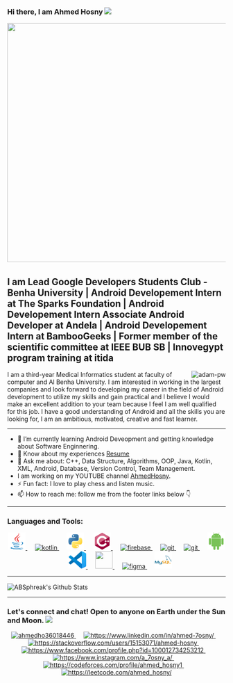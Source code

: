 ### Hi there, I am Ahmed Hosny <img src="https://media.giphy.com/media/hvRJCLFzcasrR4ia7z/giphy.gif" width="25px">
<p align="center">
  <img width="800" height="550" src="https://user-images.githubusercontent.com/101954425/162592706-83b8d48a-e429-42a2-9ff2-a1db3ec114a9.jpg">
</p>


## I am Lead Google Developers Students Club - Benha University | Android Developement Intern at The Sparks Foundation | Android Developement Intern Associate Android Developer at Andela | Android Developement Intern at BambooGeeks | Former member of the scientific committee at IEEE BUB SB | Innovegypt program training at itida 

<p><img align="right" src="https://github.com/Adam-pw/Adam-pw/blob/main/animation_500_kxa883sd.gif" alt="adam-pw" /></p>

I am a third-year Medical Informatics student at faculty of computer and Al Benha University. I am interested in working in the largest companies and look forward to developing my career in the field of Android development to utilize my skills and gain practical and I believe I would make an excellent addition to your team because I feel I am well qualified for this job. I have a good understanding of Android and all the skills you are looking for, I am an ambitious, motivated, creative and fast learner.

<hr>

- 🌱 I’m currently learning Android Deveopment and getting knowledge about Software Enginnering.
- 📄 Know about my experiences [Resume](https://resume.io/r/pKfcGZy7p)
- 💬 Ask me about: C++, Data Structure, Algorithms, OOP, Java, Kotlin, XML, Android, Database, Version Control, Team Management.
- I am working on my YOUTUBE channel [AhmedHosny](https://www.youtube.com/channel/UCX9HMXGGp39T8K5rzqP9_sw).
- ⚡ Fun fact: I love to play chess and listen music.
- 📫 How to reach me:  follow me from the footer links below 👇

<hr>

### Languages and Tools:

<p align="center"> 
  <a href="https://www.java.com" target="_blank" rel="noreferrer"> <img src="https://raw.githubusercontent.com/devicons/devicon/master/icons/java/java-original.svg" alt="java" width="40" height="40"/> </a> &emsp;
  <a href="https://kotlinlang.org" target="_blank" rel="noreferrer"> <img src="https://www.vectorlogo.zone/logos/kotlinlang/kotlinlang-icon.svg" alt="kotlin" width="40" height="40"/> </a> &emsp;
  <a href="https://www.python.org" target="_blank" rel="noreferrer"> <img src="https://raw.githubusercontent.com/devicons/devicon/master/icons/python/python-original.svg" alt="python" width="40" height="40"/> </a> &emsp;
  <a href="https://www.w3schools.com/cpp/" target="_blank" rel="noreferrer"> <img src="https://raw.githubusercontent.com/devicons/devicon/master/icons/cplusplus/cplusplus-original.svg" alt="cplusplus" width="40" height="40"/> </a> &emsp;
  <a href="https://firebase.google.com/" target="_blank" rel="noreferrer"> <img src="https://www.vectorlogo.zone/logos/firebase/firebase-icon.svg" alt="firebase" width="40" height="40"/> </a> &emsp;
  <a href="https://git-scm.com/" target="_blank" rel="noreferrer"> <img src="https://www.vectorlogo.zone/logos/git-scm/git-scm-icon.svg" alt="git" width="40" height="40"/> </a> &emsp;
  <a href="https://github.com/" target="_blank" rel="noreferrer"> <img src="https://cdn.jsdelivr.net/npm/simple-icons@v3/icons/github.svg" alt="git" width="40" height="40"/> </a> &emsp;
  <a href="https://developer.android.com" target="_blank" rel="noreferrer"> <img src="https://raw.githubusercontent.com/github/explore/80688e429a7d4ef2fca1e82350fe8e3517d3494d/topics/android/android.png" alt="android" width="40" height="40"/> </a> &emsp; 
  <a href="https://code.visualstudio.com" target="_blank" rel="noreferrer"> <img width="40" height="40" src="https://raw.githubusercontent.com/github/explore/80688e429a7d4ef2fca1e82350fe8e3517d3494d/topics/visual-studio-code/visual-studio-code.png"/> </a> &emsp;
  <a href="https://www.jetbrains.com/idea/" target="_blank" rel="noreferrer"> <img  width="40" height="40" src="https://img.icons8.com/color/240/000000/intellij-idea.png"/> </a> &emsp;
  <a href="https://www.figma.com/" target="_blank" rel="noreferrer"> <img src="https://www.vectorlogo.zone/logos/figma/figma-icon.svg" alt="figma" width="40" height="40"/> </a> &emsp;
  <a href="https://www.mysql.com/" target="_blank" rel="noreferrer"> <img src="https://raw.githubusercontent.com/devicons/devicon/master/icons/mysql/mysql-original-wordmark.svg" alt="mysql" width="40" height="40"/> </a>
</p>

<hr>

<img align="center" src="https://github-readme-stats.vercel.app/apiAhmed7hosny=ABSphreak&include_all_commits=true&count_private=true&show_icons=true&line_height=20&title_color=7A7ADB&icon_color=2234AE&text_color=D3D3D3&bg_color=0,000000,130F40" alt="ABSphreak's Github Stats">

<hr>


### Let's connect and chat! Open to anyone on Earth under the Sun and Moon. <img src="https://media.giphy.com/media/LnQjpWaON8nhr21vNW/giphy.gif" height="32">

<p align="center">
  <a href="https://twitter.com/ahmedho36018446" target="blank"><img src="https://raw.githubusercontent.com/rahuldkjain/github-profile-readme-generator/master/src/images/icons/Social/twitter.svg" alt="ahmedho36018446" height="40" width="40" /> </a> &emsp; 
  <a href="https://linkedin.com/in/https://www.linkedin.com/in/ahmed-7osny/" target="blank"><img src="https://raw.githubusercontent.com/rahuldkjain/github-profile-readme-generator/master/src/images/icons/Social/linked-in-alt.svg" alt="https://www.linkedin.com/in/ahmed-7osny/" height="40" width="40" /> </a> &emsp;  
  <a href="https://stackoverflow.com/users/https://stackoverflow.com/users/15153071/ahmed-hosny" target="blank"><img src="https://raw.githubusercontent.com/rahuldkjain/github-profile-readme-generator/master/src/images/icons/Social/stack-overflow.svg" alt="https://stackoverflow.com/users/15153071/ahmed-hosny" height="40" width="40" /> </a> &emsp; 
  <a href="https://fb.com/https://www.facebook.com/profile.php?id=100012734253212" target="blank"><img src="https://raw.githubusercontent.com/rahuldkjain/github-profile-readme-generator/master/src/images/icons/Social/facebook.svg" alt="https://www.facebook.com/profile.php?id=100012734253212" height="40" width="40" /> </a> &emsp; 
  <a href="https://instagram.com/https://www.instagram.com/a_7osny_a/" target="blank"><img src="https://raw.githubusercontent.com/rahuldkjain/github-profile-readme-generator/master/src/images/icons/Social/instagram.svg" alt="https://www.instagram.com/a_7osny_a/" height="40" width="40" /> </a> &emsp;
  <a href="https://codeforces.com/profile/https://codeforces.com/profile/ahmed_hosny1" target="blank"><img src="https://raw.githubusercontent.com/rahuldkjain/github-profile-readme-generator/master/src/images/icons/Social/codeforces.svg" alt="https://codeforces.com/profile/ahmed_hosny1" height="40" width="40" /> </a> &emsp;
  <a href="https://www.leetcode.com/https://leetcode.com/ahmed_hosny/" target="blank"><img src="https://raw.githubusercontent.com/rahuldkjain/github-profile-readme-generator/master/src/images/icons/Social/leet-code.svg" alt="https://leetcode.com/ahmed_hosny/" height="40" width="40" /> </a>
</p> 
